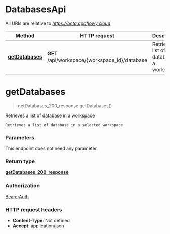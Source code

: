 # DatabasesApi

All URIs are relative to *https://beta.appflowy.cloud*

| Method | HTTP request | Description |
|------------- | ------------- | -------------|
| [**getDatabases**](DatabasesApi.md#getDatabases) | **GET** /api/workspace/{workspace_id}/database | Retrieves a list of database in a workspace |


<a name="getDatabases"></a>
# **getDatabases**
> getDatabases_200_response getDatabases()

Retrieves a list of database in a workspace

    Retrieves a list of database in a selected workspace. 

### Parameters
This endpoint does not need any parameter.

### Return type

[**getDatabases_200_response**](../Models/getDatabases_200_response.md)

### Authorization

[BearerAuth](../README.md#BearerAuth)

### HTTP request headers

- **Content-Type**: Not defined
- **Accept**: application/json

